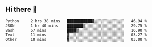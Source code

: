 ## Hi there 👋

<!--START_SECTION:waka-->

```txt
Python     2 hrs 38 mins   ███████████▓░░░░░░░░░░░░░   46.94 %
JSON       1 hr 40 mins    ███████▒░░░░░░░░░░░░░░░░░   29.75 %
Bash       57 mins         ████▒░░░░░░░░░░░░░░░░░░░░   16.90 %
Text       11 mins         ▓░░░░░░░░░░░░░░░░░░░░░░░░   03.27 %
Other      10 mins         ▓░░░░░░░░░░░░░░░░░░░░░░░░   03.00 %
```

<!--END_SECTION:waka-->

<!--
**OliverShang/OliverShang** is a ✨ _special_ ✨ repository because its `README.md` (this file) appears on your GitHub profile.

Here are some ideas to get you started:

- 🔭 I’m currently working on ...
- 🌱 I’m currently learning ...
- 👯 I’m looking to collaborate on ...
- 🤔 I’m looking for help with ...
- 💬 Ask me about ...
- 📫 How to reach me: ...
- 😄 Pronouns: ...
- ⚡ Fun fact: ...
-->
